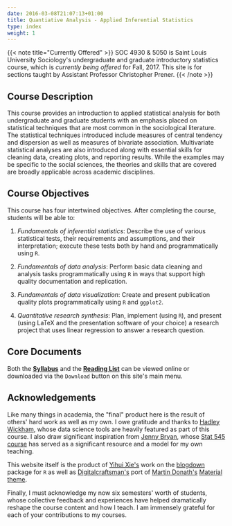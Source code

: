 ```yaml
---
date: 2016-03-08T21:07:13+01:00
title: Quantiative Analysis - Applied Inferential Statistics
type: index
weight: 1
---
```


{{< note title="Currently Offered" >}}
SOC 4930 & 5050 is Saint Louis University Sociology's undergraduate and graduate introductory statistics course, which is *currently being offered* for Fall, 2017. This site is for sections taught by Assistant Professor Christopher Prener. 
{{< /note >}}

## Course Description

This course provides an introduction to applied statistical analysis for both undergraduate and graduate students with an emphasis placed on statistical techniques that are most common in the sociological literature. The statistical techniques introduced include measures of central tendency and dispersion as well as measures of bivariate association. Multivariate statistical analyses are also introduced along with essential skills for cleaning data, creating plots, and reporting results. While the examples may be specific to the social sciences, the theories and skills that are covered are broadly applicable across academic disciplines.

## Course Objectives
This course has four intertwined objectives. After completing the course, students will be able to:

1. *Fundamentals of inferential statistics*:  Describe the use of various statistical tests, their requirements and assumptions, and their interpretation; execute these tests both by hand and programmatically using `R`.

2. *Fundamentals of data analysis*:  Perform basic data cleaning and analysis tasks programmatically using `R` in ways that support high quality documentation and replication.

3. *Fundamentals of data visualization*:  Create and present publication quality plots programmatically using `R` and `ggplot2`.

4. *Quantitative research synthesis*:  Plan, implement (using `R`), and present (using LaTeX and the presentation software of your choice) a research project that uses linear regression to answer a research question. 


## Core Documents
Both the [**Syllabus**](https://github.com/slu-soc5050/Core-Documents/blob/master/syllabus.pdf) and the [**Reading List**](https://github.com/slu-soc5050/Core-Documents/blob/master/reading-list.pdf) can be viewed online or downloaded via the `Download` button on this site's main menu.

## Acknowledgements

Like many things in academia, the "final" product here is the result of others' hard work as well as my own. I owe gratitude and thanks to [Hadley Wickham](http://hadley.nz), whose data science tools are heavily featured as part of this course. I also draw significant inspiration from [Jenny Bryan](https://www.stat.ubc.ca/~jenny/), whose [Stat 545 course](http://stat545.com) has served as a significant resource and a model for my own teaching. 

This website itself is the product of [Yihui Xie's](https://yihui.name) work on the [blogdown](https://bookdown.org/yihui/blogdown/) package for `R` as well as [Digitalcraftsman's](https://github.com/digitalcraftsman) port of [Martin Donath's](https://github.com/squidfunk) [Material theme](https://github.com/squidfunk/mkdocs-material).

Finally, I must acknowledge my now six semesters' worth of students, whose collective feedback and experiences have helped dramatically reshape the course content and how I teach. I am immensely grateful for each of your contributions to my courses.


